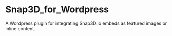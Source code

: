 # Snap3D_for_Wordpress
A Wordpress plugin for integrating Snap3D.io embeds as featured images or inline content.
